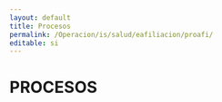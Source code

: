 ```yaml
---
layout: default
title: Procesos
permalink: /Operacion/is/salud/eafiliacion/proafi/
editable: si
---
```


# PROCESOS

